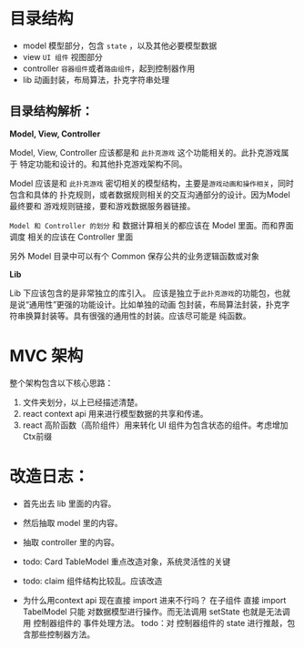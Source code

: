 # 目录结构

  - model           模型部分，包含 `state` ，以及其他必要模型数据 
  - view            `UI 组件` 视图部分  
  - controller      `容器组件`或者`路由组件`，起到控制器作用 
  - lib             动画封装，布局算法，扑克字符串处理 

## 目录结构解析：

  **Model, View, Controller**

  Model, View, Controller 应该都是和 `此扑克游戏` 这个功能相关的。此扑克游戏属于
  特定功能和设计的。和其他扑克游戏架构不同。

  Model 应该是和 `此扑克游戏` 密切相关的模型结构，主要是`游戏动画和操作相关`，同时
  包含和具体的 扑克规则，或者数据规则相关的交互沟通部分的设计。因为Model 最终要和
  游戏规则链接，要和游戏数据服务器链接。

  `Model 和 Controller 的划分` 和 数据计算相关的都应该在 Model 里面。而和界面调度
  相关的应该在 Controller 里面

  另外 Model 目录中可以有个 Common 保存公共的业务逻辑函数或对象

  **Lib**

  Lib 下应该包含的是非常独立的库引入。
  应该是独立于`此扑克游戏`的功能包，也就是说“通用性”更强的功能设计。比如单独的动画
  包封装，布局算法封装，扑克字符串换算封装等。具有很强的通用性的封装。应该尽可能是
  纯函数。


# MVC 架构

整个架构包含以下核心思路：

  1. 文件夹划分，以上已经描述清楚。 
  2. react context api 用来进行模型数据的共享和传递。
  3. react 高阶函数（高阶组件）用来转化 UI 组件为包含状态的组件。考虑增加Ctx前缀



# 改造日志：

  - 首先出去 lib 里面的内容。
  - 然后抽取 model 里的内容。
  - 抽取 controller 里的内容。
  - todo: Card TableModel 重点改造对象，系统灵活性的关键
  - todo: claim 组件结构比较乱。应该改造


  - 为什么用context api 现在直接 import 进来不行吗？
      在子组件 直接 import TabelModel 只能 对数据模型进行操作。而无法调用 setState
      也就是无法调用 控制器组件的 事件处理方法。
      todo：对 控制器组件的 state 进行推敲，包含那些控制器方法。